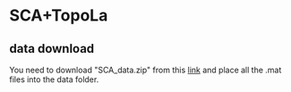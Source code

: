 # SCA+TopoLa 
## data download 

You need to download "SCA_data.zip" from this [link](https://drive.google.com/file/d/1IEqq16XulvrirYL-oCGPbfRIzFz3OMS3/view?usp=share_link) and place all the .mat files into the data folder.


